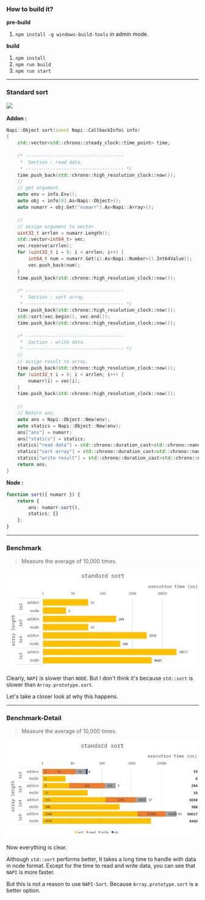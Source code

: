 ### How to build it?

**pre-build**

1. `npm install -g windows-build-tools` in admin mode.

**build**

1. `npm install`
2. `npm run build`
3. `npm run start`

---

### Standard sort

![](./images/summation-general-formular.png)

**Addon :**

```cpp
Napi::Object sort(const Napi::CallbackInfo& info)
{
    std::vector<std::chrono::steady_clock::time_point> time;

    /* ------------------------------------
     *  Section : read data.
     * ------------------------------------ */
    time.push_back(std::chrono::high_resolution_clock::now());
    //
    // get argument.
    auto env = info.Env();
    auto obj = info[0].As<Napi::Object>();
    auto numarr = obj.Get("numarr").As<Napi::Array>();

    //
    // assign argument to vector.
    uint32_t arrlen = numarr.Length();
    std::vector<int64_t> vec;
    vec.reserve(arrlen);
    for (uint32_t i = 0; i < arrlen; i++) {
        int64_t num = numarr.Get(i).As<Napi::Number>().Int64Value();
        vec.push_back(num);
    }
    time.push_back(std::chrono::high_resolution_clock::now());

    /* ------------------------------------
     *  Section : sort array.
     * ------------------------------------ */
    time.push_back(std::chrono::high_resolution_clock::now());
    std::sort(vec.begin(), vec.end());
    time.push_back(std::chrono::high_resolution_clock::now());

    /* ------------------------------------
     *  Section : write data.
     * ------------------------------------ */
    //
    // assign result to array.
    time.push_back(std::chrono::high_resolution_clock::now());
    for (uint32_t i = 0; i < arrlen; i++) {
        numarr[i] = vec[i];
    }
    time.push_back(std::chrono::high_resolution_clock::now());

    //
    // Return ans.
    auto ans = Napi::Object::New(env);
    auto statics = Napi::Object::New(env);
    ans["ans"] = numarr;
    ans["statics"] = statics;
    statics["read data"] = std::chrono::duration_cast<std::chrono::nanoseconds>(time[1] - time[0]).count();
    statics["sort array"] = std::chrono::duration_cast<std::chrono::nanoseconds>(time[3] - time[2]).count();
    statics["write result"] = std::chrono::duration_cast<std::chrono::nanoseconds>(time[5] - time[4]).count();
    return ans;
}
```

**Node :**

```ts
function sort({ numarr }) {
    return {
        ans: numarr.sort(),
        statics: {}
    };
}
```

---

### Benchmark

> Measure the average of 10,000 times.

![](./resource/benchmark.png)

Clearly, `NAPI` is slower than `NODE`.
But I don't think it's because `std::sort` is slower than `Array.prototype.sort`.

Let's take a closer look at why this happens.

---

### Benchmark-Detail

> Measure the average of 10,000 times.

![](./resource/benchmark-detail.png)

Now everything is clear.

Although `std::sort` performs better, It takes a long time to handle with data in node format.
Except for the time to read and write data, you can see that `NAPI` is more faster.

But this is not a reason to use `NAPI-Sort`.
Because `Array.prototype.sort` is a better option.
